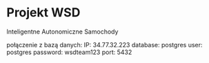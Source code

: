 # Projekt WSD

Inteligentne Autonomiczne Samochody 

połączenie z bazą danych: IP: 34.77.32.223
database: postgres
user: postgres
password: wsdteam123
port: 5432
